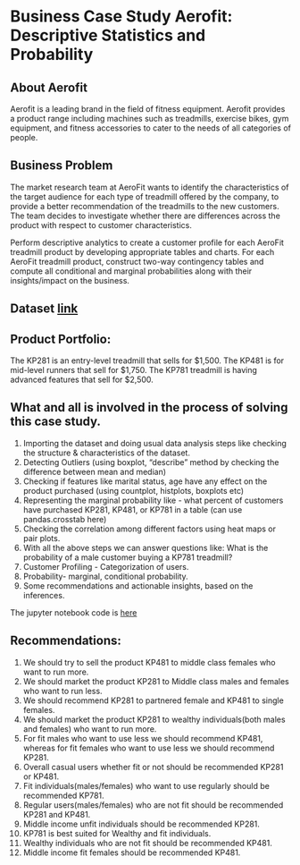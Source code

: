 # Business Case Study Aerofit: Descriptive Statistics and Probability
## About Aerofit

Aerofit is a leading brand in the field of fitness equipment. Aerofit provides a product range including machines such as treadmills, exercise bikes, gym equipment, and fitness accessories to cater to the needs of all categories of people.


## Business Problem

The market research team at AeroFit wants to identify the characteristics of the target audience for each type of treadmill offered by the company, to provide a better recommendation of the treadmills to the new customers. The team decides to investigate whether there are differences across the product with respect to customer characteristics.

Perform descriptive analytics to create a customer profile for each AeroFit treadmill product by developing appropriate tables and charts.
For each AeroFit treadmill product, construct two-way contingency tables and compute all conditional and marginal probabilities along with their insights/impact on the business.

## Dataset [link](https://github.com/lordchan/-Business-Case-Study-Aerofit---Descriptive-Statistics-Probability/blob/main/Aerofit_dataset.csv)
## Product Portfolio:

The KP281 is an entry-level treadmill that sells for $1,500.
The KP481 is for mid-level runners that sell for $1,750.
The KP781 treadmill is having advanced features that sell for $2,500.

## What and all is involved in the process of solving this case study.
1. Importing the dataset and doing usual data analysis steps like checking the structure & characteristics of the dataset.
2. Detecting Outliers (using boxplot, “describe” method by checking the difference between mean and median)
3. Checking if features like marital status, age have any effect on the product purchased (using countplot, histplots, boxplots etc)
4. Representing the marginal probability like - what percent of customers have purchased KP281, KP481, or KP781 in a table (can use pandas.crosstab here)
5. Checking the correlation among different factors using heat maps or pair plots.
6. With all the above steps we can answer questions like: What is the probability of a male customer buying a KP781 treadmill?
7. Customer Profiling - Categorization of users.
8. Probability- marginal, conditional probability.
9. Some recommendations and actionable insights, based on the inferences.

The jupyter notebook code is [here](https://github.com/lordchan/-Business-Case-Study-Aerofit---Descriptive-Statistics-Probability/blob/main/Aerofit.ipynb)

## Recommendations:
1. We should try to sell the product KP481 to middle class females who want to run more.
2. We should market the product KP281 to Middle class males and females who want to run less.
3. We should recommend KP281 to partnered female and KP481 to single females.
4. We should market the product KP281 to wealthy individuals(both males and females) who want to run more.
5. For fit males who want to use less we should recommend KP481, whereas for fit females who want to use less we should recommend KP281.
6. Overall casual users whether fit or not should be recommended KP281 or KP481.
7. Fit individuals(males/females) who want to use regularly should be recommended KP781.
8. Regular users(males/females) who are not fit should be recommended KP281 and KP481.
9. Middle income unfit individuals should be recommended KP281.
10. KP781 is best suited for Wealthy and fit individuals.
11. Wealthy individuals who are not fit should be recommended KP481.
12. Middle income fit females should be recommended KP481.

